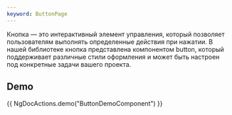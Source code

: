 ```yaml
---
keyword: ButtonPage
---
```


Кнопка — это интерактивный элемент управления, который позволяет пользователям выполнять определенные действия при нажатии. В нашей библиотеке кнопка представлена компонентом button, который поддерживает различные стили оформления и может быть настроен под конкретные задачи вашего проекта.

## Demo

{{ NgDocActions.demo("ButtonDemoComponent") }}

